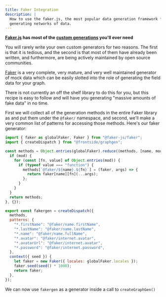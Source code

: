 ```yaml
---
title: Faker Integration
description: |
  How to use the faker.js, the most popular data generation framework for
  generating networks of data.
---
```


**[Faker.js][faker] has most of the [custom generations][custom-generators]
you'll ever need**

You will rarely write your own custom generators for two reasons. The first is
that it is tedious, and the second is that most of them have already been
written, and furthermore, are being actively maintained by open source
communities.

[Faker][faker] is a very complete, very mature, and very well maintained
generator of mock data which can be easily slotted into the role of generating
the field data for your graph.

There is not currently an off the shelf library to do this for you, but this
recipe is easy to follow and will have you generating "massive amounts of fake
data" in no time.

First we will collect all of the generation methods in the entire
Faker library as and put them under the `@faker/` namespace, and
second, we'll make a very common list of patterns for accessing those
methods. Here's our faker generator:

``` javascript
import { faker as globalFaker, Faker } from "@faker-js/faker";
import { createDispatch } from "@frontside/graphgen";

const methods = Object.entries(globalFaker).reduce((methods, [name, mod]) => {
  if (mod) {
    for (const [fn, value] of Object.entries(mod)) {
      if (typeof value === "function") {
        methods[`@faker/${name}.${fn}`] = (faker, args) => {
          return faker[name][fn](...args);
        };
      }
    }
  }
  return methods;
}, {});

export const fakergen = createDispatch({
  methods,
  patterns: {
    "*.firstName": "@faker/name.firstName",
    "*.lastName": "@faker/name.lastName",
    "*.name": "@faker/name.fullName",
    "*.avatar": "@faker/internet.avatar",
    "*.avatarUrl": "@faker/internet.avatar",
    "*.password": "@faker/internet.password",
  },
  context({ seed }) {
    let faker = new Faker({ locales: globalFaker.locales });
    faker.seed(seed() * 1000);
    return faker;
  },
});

```

We can now use `fakergen` as a generator inside a call to `createGraphGen()`

[faker]: http://fakerjs.dev
[custom-generators]: docs/basics/fields#custom-generators
